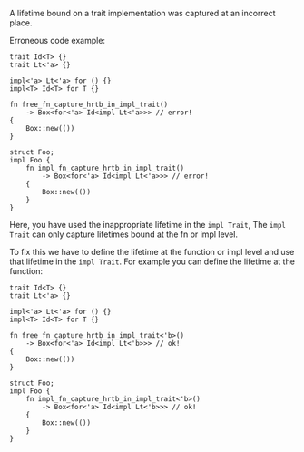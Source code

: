 A lifetime bound on a trait implementation was captured at an incorrect place.

Erroneous code example:

```compile_fail,E0657
trait Id<T> {}
trait Lt<'a> {}

impl<'a> Lt<'a> for () {}
impl<T> Id<T> for T {}

fn free_fn_capture_hrtb_in_impl_trait()
    -> Box<for<'a> Id<impl Lt<'a>>> // error!
{
    Box::new(())
}

struct Foo;
impl Foo {
    fn impl_fn_capture_hrtb_in_impl_trait()
        -> Box<for<'a> Id<impl Lt<'a>>> // error!
    {
        Box::new(())
    }
}
```

Here, you have used the inappropriate lifetime in the `impl Trait`,
The `impl Trait` can only capture lifetimes bound at the fn or impl
level.

To fix this we have to define the lifetime at the function or impl
level and use that lifetime in the `impl Trait`. For example you can
define the lifetime at the function:

```
trait Id<T> {}
trait Lt<'a> {}

impl<'a> Lt<'a> for () {}
impl<T> Id<T> for T {}

fn free_fn_capture_hrtb_in_impl_trait<'b>()
    -> Box<for<'a> Id<impl Lt<'b>>> // ok!
{
    Box::new(())
}

struct Foo;
impl Foo {
    fn impl_fn_capture_hrtb_in_impl_trait<'b>()
        -> Box<for<'a> Id<impl Lt<'b>>> // ok!
    {
        Box::new(())
    }
}
```
